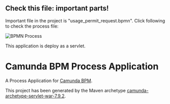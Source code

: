 

## Check this file: important parts!
Important file in the project is "usage_permit_request.bpmn".
Click following to check the process file:

![BPMN Process](src/main/resources/usage_permit_request.bpmn)

This application is deploy as a servlet.

# Camunda BPM Process Application
A Process Application for [Camunda BPM](http://docs.camunda.org).

This project has been generated by the Maven archetype
[camunda-archetype-servlet-war-7.9.2](http://docs.camunda.org/latest/guides/user-guide/#process-applications-maven-project-templates-archetypes).
